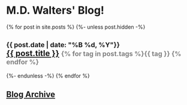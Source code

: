 <div class="container-fluid p-5 bg-primary text-white">
    <h1 class="display-1 text-center">M.D. Walters' Blog!</h1>
</div>

<div class="container m-3">
    {% for post in site.posts %}
        {%- unless post.hidden -%}
            <h2>
                <small>{{ post.date | date: "%B %d, %Y"}}</small>
                <br>
                <a href="{{ post.url }}">{{ post.title }}</a> <small style="color: grey;">{% for tag in post.tags %}<span><b>{{ tag }} </b></span>{% endfor %}</small>
            </h2>
        {%- endunless -%}
    {% endfor %}
    <h2><a href="/archive">Blog Archive</a></h2>
</div>
